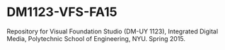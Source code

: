 
# DM1123-VFS-FA15
Repository for Visual Foundation Studio (DM-UY 1123), Integrated Digital Media, Polytechnic School of Engineering, NYU. Spring 2015.
